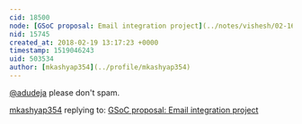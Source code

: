 ```yaml
---
cid: 18500
node: [GSoC proposal: Email integration project](../notes/vishesh/02-16-2018/email-integration-project)
nid: 15745
created_at: 2018-02-19 13:17:23 +0000
timestamp: 1519046243
uid: 503534
author: [mkashyap354](../profile/mkashyap354)
---
```


[@adudeja](/profile/adudeja) please don't spam.

[mkashyap354](../profile/mkashyap354) replying to: [GSoC proposal: Email integration project](../notes/vishesh/02-16-2018/email-integration-project)

